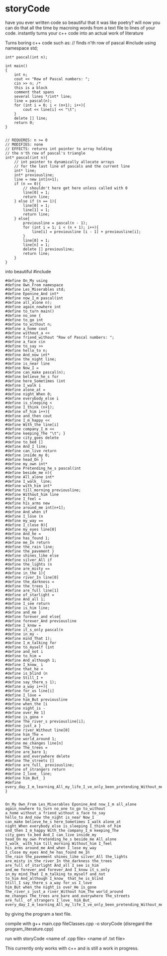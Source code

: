 storyCode
=========

have you ever written code so beautiful that it was like poetry? 
will now  you can do that all the time by macroing words from a text file to lines of your code. 
instantly turns your c++ code into an actual work of literature


Turns boring c++ code such as:
	// finds n'th row of pascal
	#include <iostream> 
	using namespace std;

	int* pascal(int n);

	int main()
	{
		int n;
		cout << "Row of Pascal numbers: ";
		cin >> n; /* 
		this is a block
		comment that spans
		several lines */int* line;
		line = pascal(n);
		for (int i = 0; i < (n+1); i++){
			cout << line[i] << "\t";
		}
		delete [] line;
		return 0;
	} 


	// REQUIRES: n >= 0
	// MODIFIES: none
	// EFFECTS: returns int pointer to array holding
	// the n'th row of pascal's triangle
	int* pascal(int n){
		// int pointer to dynamically allocate arrays
		// for the last line of pascals and the current line
		int* line;
		int* previousline;
		line = new int[n+1];
		if (n == 0){
			// shouldn't here get here unless called with 0
			line[0] = 1;
			return line;
		} else if (n == 1){
			line[0] = 1;
			line[1] = 1;
			return line;
		} else{
			previousline = pascal(n - 1);
			for (int i = 1; i < (n + 1); i++){
				line[i] = previousline [i - 1] + previousline[i];
			}
			line[0] = 1;
			line[n] = 1;
			delete [] previousline;
			return line;
		}
	}
into beautiful
 	#include <iostream> 


	#define On_My using
	#define Own_From namespace
	#define Les_Miserables std;
	#define Eponine_And int*
	#define now_I_m pascal(int
	#define all_alone n);
	#define again_nowhere int
	#define to_turn main()
	#define no_one {
	#define to_go int
	#define to_without n;
	#define a_home cout
	#define without_a <<
	#define friend_without "Row of Pascal numbers: ";
	#define a_face cin
	#define to_say >>
	#define hello_to n;
	#define And_now int*
	#define the_night line;
	#define is_near line
	#define Now_I =
	#define can_make pascal(n);
	#define believe_he_s for
	#define here_Sometimes (int
	#define I_walk i
	#define alone_at =
	#define night_When 0;
	#define everybody_else i
	#define is_sleeping <
	#define I_think (n+1);
	#define of_him i++){
	#define and_then cout
	#define I_m_happy <<
	#define With_the line[i]
	#define company_I_m <<
	#define keeping_The "\t"; }
	#define city_goes delete
	#define to_bed []
	#define And_I line;
	#define can_live return
	#define inside_my 0;
	#define head_On }
	#define my_own int*
	#define Pretending_he_s pascal(int
	#define beside_me n){
	#define All_alone int*
	#define I_walk_ line;
	#define with_him int*
	#define till_morning previousline;
	#define Without_him line
	#define I_feel =
	#define his_arms new
	#define around_me int[n+1];
	#define And_when if
	#define I_lose (n
	#define my_way ==
	#define I_close 0){
	#define my_eyes line[0]
	#define And_he =
	#define has_found 1;
	#define me_In return
	#define the_rain line;
	#define the_pavement }
	#define shines_like else
	#define silver_All if
	#define the_lights (n
	#define are_misty ==
	#define in_the 1){
	#define river_In line[0]
	#define the_darkness =
	#define the_trees 1;
	#define are_full line[1]
	#define of_starlight =
	#define And_all 1;
	#define I_see return
	#define is_him line;
	#define and_me }
	#define forever_and else{
	#define forever_And previousline
	#define I_know =
	#define it_s_only pascal(n
	#define in_my -
	#define mind_That 1);
	#define I_m_talking for
	#define to_myself (int
	#define and_not i
	#define to_him =
	#define And_although 1;
	#define I_know_ i
	#define that_he <
	#define is_blind (n
	#define Still_I +
	#define say_there_s 1);
	#define a_way i++){
	#define for_us line[i]
	#define I_love =
	#define him_But previousline
	#define when_the [i
	#define night_is -
	#define over_He 1]
	#define is_gone +
	#define The_river_s previousline[i];
	#define just_a }
	#define river_Without line[0]
	#define him_The =
	#define world_around 1;
	#define me_changes line[n]
	#define The_trees =
	#define are_bare 1;
	#define and_everywhere delete
	#define The_streets []
	#define are_full_ previousline;
	#define of_strangers return
	#define I_love_ line;
	#define him_But_ }
	#define every_day_I_m_learning_All_my_life_I_ve_only_been_pretending_Without_me_His_world_would_go_on_turning_A_world_that_s_full_of_happiness_That_I_have_never_known_I_love_him_I_love_him_I_love_him_But_only_on_my_own }


	On_My Own_From Les_Miserables Eponine_And now_I_m all_alone 
	again_nowhere to_turn no_one to_go to_without 
	a_home without_a friend_without a_face to_say 
	hello_to And_now the_night is_near Now_I 
	can_make believe_he_s here_Sometimes I_walk alone_at 
	night_When everybody_else is_sleeping I_think of_him 
	and_then I_m_happy With_the company_I_m keeping_The 
	city_goes to_bed And_I can_live inside_my 
	head_On my_own Pretending_he_s beside_me All_alone 
	I_walk_ with_him till_morning Without_him I_feel 
	his_arms around_me And_when I_lose my_way 
	I_close my_eyes And_he has_found me_In 
	the_rain the_pavement shines_like silver_All the_lights 
	are_misty in_the river_In the_darkness the_trees 
	are_full of_starlight And_all I_see is_him 
	and_me forever_and forever_And I_know it_s_only 
	in_my mind_That I_m_talking to_myself and_not 
	to_him And_although I_know_ that_he is_blind 
	Still_I say_there_s a_way for_us I_love 
	him_But when_the night_is over_He is_gone 
	The_river_s just_a river_Without him_The world_around 
	me_changes The_trees are_bare and_everywhere The_streets 
	are_full_ of_strangers I_love_ him_But_ every_day_I_m_learning_All_my_life_I_ve_only_been_pretending_Without_me_His_world_would_go_on_turning_A_world_that_s_full_of_happiness_That_I_have_never_known_I_love_him_I_love_him_I_love_him_But_only_on_my_own 
by giving the program a text file.

compile with 
g++ main.cpp fileClasses.cpp -o storyCode
(disregard the program_literature.cpp)

run with
storyCode <name of .cpp file> <name of .txt file> <name of outputfile>

This currently only works with c++ and is still a work in progress.
